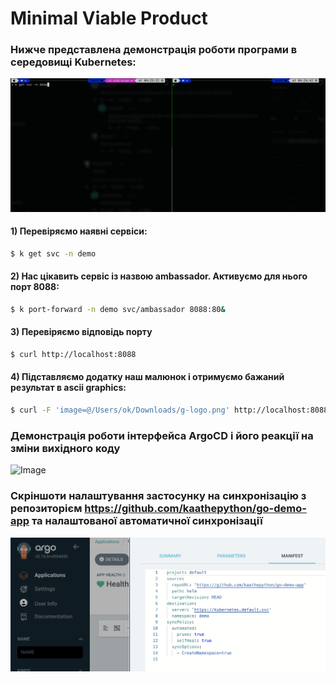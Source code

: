 # Minimal Viable Product
### Нижче представлена демонстрація роботи програми в середовищі Kubernetes:
![Image](.img/4.5.gif)
#### 1) Перевіряємо наявні сервіси:
```bash
$ k get svc -n demo
```
#### 2) Нас цікавить сервіс із назвою ambassador. Активуємо для нього порт 8088:
```bash
$ k port-forward -n demo svc/ambassador 8088:80&
```
#### 3) Перевіряємо відповідь порту
```bash
$ curl http://localhost:8088
```
#### 4) Підставляємо додатку наш малюнок і отримуємо бажаний результат в ascii graphics:
```bash
$ curl -F 'image=@/Users/ok/Downloads/g-logo.png' http://localhost:8088/img/
```

### Демонстрація роботи інтерфейса ArgoCD і його реакції на зміни вихідного коду

![Image](.img/argo1.gif)

### Скріншоти налаштування застосунку на синхронізацію з репозиторієм https://github.com/kaathepython/go-demo-app та налаштованої автоматичної синхронізації
![Image2](.img/argo2.png)
